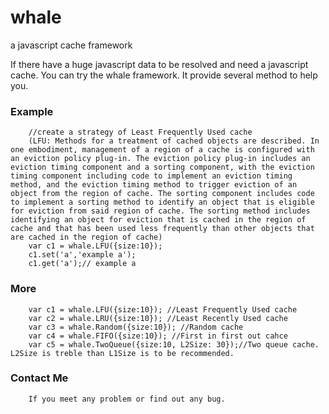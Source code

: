 # whale
a javascript cache framework

If there have a huge javascript data to be resolved and need a javascript cache.
You can try the whale framework.
It provide several method to help you.

### Example
		//create a strategy of Least Frequently Used cache 
		(LFU: Methods for a treatment of cached objects are described. In one embodiment, management of a region of a cache is configured with an eviction policy plug-in. The eviction policy plug-in includes an eviction timing component and a sorting component, with the eviction timing component including code to implement an eviction timing method, and the eviction timing method to trigger eviction of an object from the region of cache. The sorting component includes code to implement a sorting method to identify an object that is eligible for eviction from said region of cache. The sorting method includes identifying an object for eviction that is cached in the region of cache and that has been used less frequently than other objects that are cached in the region of cache)
		var c1 = whale.LFU({size:10});
		c1.set('a','example a');
		c1.get('a');// example a

### More
		var c1 = whale.LFU({size:10}); //Least Frequently Used cache
		var c2 = whale.LRU({size:10}); //Least Recently Used cache
		var c3 = whale.Random({size:10}); //Random cache 
		var c4 = whale.FIFO({size:10}); //First in first out cahce
		var c5 = whale.TwoQueue({size:10, L2Size: 30});//Two queue cache.  L2Size is treble than L1Size is to be recommended.
### Contact Me
		If you meet any problem or find out any bug.
